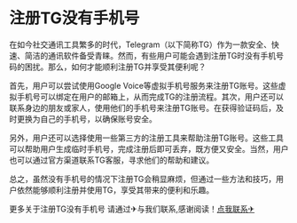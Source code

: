 # 注册TG没有手机号

在如今社交通讯工具繁多的时代，Telegram（以下简称TG）作为一款安全、快速、简洁的通讯软件备受青睐。然而，有些用户可能会遇到注册TG时没有手机号码的困扰。那么，如何才能顺利注册TG并享受其便利呢？

首先，用户可以尝试使用Google Voice等虚拟手机号服务来注册TG账号。这些虚拟手机号可以绑定在用户的邮箱上，从而完成TG的注册流程。其次，用户还可以联系身边的朋友或家人，使用他们的手机号来注册TG账号。在获得验证码后，及时更换为自己的手机号，以确保账号安全。

另外，用户还可以选择使用一些第三方的注册工具来帮助注册TG账号。这些工具可以帮助用户生成临时手机号，完成注册后即可丢弃，既方便又安全。当然，用户也可以通过官方渠道联系TG客服，寻求他们的帮助和建议。

总之，虽然没有手机号的情况下注册TG会稍显麻烦，但通过一些方法和技巧，用户依然能够顺利注册并使用TG，享受其带来的便利和乐趣。

更多关于注册TG没有手机号 请通过✈与我们联系,感谢阅读！[点我联系✈](https://cn.G208.com)